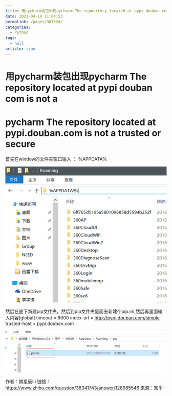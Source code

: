 ```yaml
---
title: 用pycharm装包出现pycharm The repository located at pypi douban com is not a
date: 2021-04-19 11:04:53
permalink: /pages/38f52d/
categories: 
  - Python
tags: 
  - null
article: true
---
```

# 用pycharm装包出现pycharm The repository located at pypi douban com is not a  

# pycharm The repository located at pypi.douban.com is not a trusted or secure

首先在window的文件夹窗口输入 ： %APPDATA%

![image.png](../images/7485616-3d92563658c86e37.png)

然后在底下新建pip文件夹，然后到pip文件夹里面去新建个pip.ini,然后再里面输入内容[global]
timeout = 6000
index-url = http://pypi.douban.com/simple
trusted-host = pypi.douban.com

![image.png](../images/7485616-8362847f7028346f.png)

作者：摘星辰Li
链接：https://www.zhihu.com/question/38341743/answer/128985546
来源：知乎
